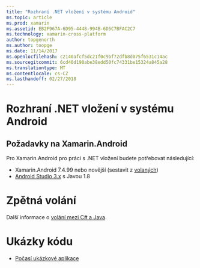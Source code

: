 ```yaml
---
title: "Rozhraní .NET vložení v systému Android"
ms.topic: article
ms.prod: xamarin
ms.assetid: EB2F967A-6D95-4448-994B-6D5C7BFAC2C7
ms.technology: xamarin-cross-platform
author: topgenorth
ms.author: toopge
ms.date: 11/14/2017
ms.openlocfilehash: c2140afcf5dc21f0c9bf72dfb8d075f6531c14ac
ms.sourcegitcommit: 6cd40d190abe38edd50fc74331be15324a845a28
ms.translationtype: MT
ms.contentlocale: cs-CZ
ms.lasthandoff: 02/27/2018
---
```

# <a name="net-embedding-on-android"></a>Rozhraní .NET vložení v systému Android

## <a name="xamarinandroid-requirements"></a>Požadavky na Xamarin.Android

Pro Xamarin.Android pro práci s .NET vložení budete potřebovat následující:

* Xamarin.Android 7.4.99 nebo novější (sestavit z [volaných](https://jenkins.mono-project.com/view/Xamarin.Android/job/xamarin-android/lastSuccessfulBuild/Azure/))
* [Android Studio 3.x](https://developer.android.com/studio/index.html) s Javou 1.8

# <a name="callbacks"></a>Zpětná volání

Další informace o [volání mezi C# a Java](callbacks.md).

# <a name="samples"></a>Ukázky kódu

* [Počasí ukázkové aplikace](https://github.com/jamesmontemagno/embeddinator-weather)
